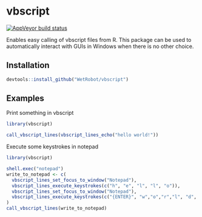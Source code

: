# vbscript

<!-- badges: start -->
[![AppVeyor build status](https://ci.appveyor.com/api/projects/status/github/WetRobot/vbscript?branch=master&svg=true)](https://ci.appveyor.com/project/WetRobot/vbscript)
<!-- badges: end -->

Enables easy calling of vbscript files from R.
This package can be used to automatically interact with GUIs in Windows
when there is no other choice.

## Installation

``` r
devtools::install_github("WetRobot/vbscript")
```

## Examples

Print something in vbscript

``` r
library(vbscript)

call_vbscript_lines(vbscript_lines_echo("hello world!"))
```

Execute some keystrokes in notepad

``` r
library(vbscript)

shell.exec("notepad")
write_to_notepad <- c(
  vbscript_lines_set_focus_to_window("Notepad"), 
  vbscript_lines_execute_keystrokes(c("h", "e", "l", "l", "o")), 
  vbscript_lines_set_focus_to_window("Notepad"), 
  vbscript_lines_execute_keystrokes(c("{ENTER}", "w","o","r","l", "d", "!"))
)
call_vbscript_lines(write_to_notepad)
```

